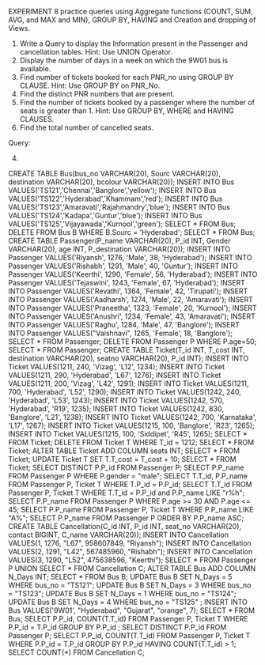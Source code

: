 EXPERIMENT 8
practice queries using Aggregate functions (COUNT, SUM, AVG, and MAX and MIN), GROUP BY, HAVING and Creation and dropping of Views. 
1. Write a Query to display the Information present in the Passenger and cancellation tables. Hint: Use UNION Operator.
 2. Display the number of days in a week on which the 9W01 bus is available. 
3. Find number of tickets booked for each PNR_no using GROUP BY CLAUSE. Hint: Use GROUP BY on PNR_No. 
4. Find the distinct PNR numbers that are present. 
5. Find the number of tickets booked by a passenger where the number of seats is greater than 1. Hint: Use GROUP BY, WHERE and HAVING CLAUSES. 
6. Find the total number of cancelled seats.

Query:

4. 
CREATE TABLE Bus(bus_no VARCHAR(20), Sourc VARCHAR(20), destination VARCHAR(20), bcolour VARCHAR(20));
INSERT INTO Bus VALUES('TS121','Chennai','Banglore','yellow');
INSERT INTO Bus VALUES('TS122','Hyderabad','Khammam','red');
INSERT INTO Bus VALUES('TS123','Amaravati','Rajahmandry','blue');
INSERT INTO Bus VALUES('TS124','Kadapa','Guntur','blue');
INSERT INTO Bus VALUES('TS125','Vijayawada','Kurnool','green');
SELECT * FROM Bus;
DELETE FROM Bus B WHERE B.Sourc = 'Hyderabad';
SELECT * FROM Bus;
CREATE TABLE Passenger(P_name VARCHAR(20), P_id INT, Gender VARCHAR(20), age INT, P_destination VARCHAR(20));
INSERT INTO Passenger VALUES('Riyansh', 1276, 'Male', 38, 'Hyderabad');
INSERT INTO Passenger VALUES('Rishabh', 1291, 'Male', 40, 'Guntur');
INSERT INTO Passenger VALUES('Keerthi', 1290, 'Female', 56, 'Hyderabad');
INSERT INTO Passenger VALUES('Tejaswini', 1243, 'Female', 67, 'Hyderabad');
INSERT INTO Passenger VALUES('Revathi', 1364, 'Female', 42, 'Tirupati');
INSERT INTO Passenger VALUES('Aadharsh', 1274, 'Male', 22, 'Amaravati');
INSERT INTO Passenger VALUES('Praneetha', 1323, 'Female', 20, 'Kurnool');
INSERT INTO Passenger VALUES('Anushri', 1234, 'Female', 43, 'Amaravati');
INSERT INTO Passenger VALUES('Raghu', 1284, 'Male', 47, 'Banglore');
INSERT INTO Passenger VALUES("Vaishnavi", 1265, 'Female', 18, 'Banglore');
SELECT * FROM Passenger;
DELETE FROM Passenger P WHERE P.age=50;
SELECT * FROM Passenger;
CREATE TABLE Ticket(T_id INT, T_cost INT, destination VARCHAR(20), seatno VARCHAR(20), P_id INT);
INSERT INTO Ticket VALUES(1211, 240, 'Vizag', 'L12', 1234);
INSERT INTO Ticket VALUES(1211, 290, 'Hyderabad', 'L67', 1276);
INSERT INTO Ticket VALUES(1211, 200, 'Vizag', 'L42', 1291);
INSERT INTO Ticket VALUES(1211, 700, 'Hyderabad', 'L52', 1290);
INSERT INTO Ticket VALUES(1242, 240, 'Hyderabad', 'L53', 1243);
INSERT INTO Ticket VALUES(1242, 570, 'Hyderabad', 'R19', 1235);
INSERT INTO Ticket VALUES(1242, 830, 'Banglore', 'L21', 1238);
INSERT INTO Ticket VALUES(1242, 700, 'Karnataka', 'L17', 1267);
INSERT INTO Ticket VALUES(1215, 100, 'Banglore', 'R23', 1265);
INSERT INTO Ticket VALUES(1215, 100, 'Siddipet', 'R45', 1265);
SELECT * FROM Ticket;
DELETE FROM Ticket T WHERE T_id = 1212;
SELECT * FROM Ticket;
ALTER TABLE Ticket ADD COLUMN seats INT;
SELECT * FROM Ticket;
UPDATE Ticket T SET T.T_cost = T_cost + 10;
SELECT * FROM Ticket;
SELECT DISTINCT P.P_id FROM Passenger P;
SELECT P.P_name FROM Passenger P WHERE P.gender = "male";
SELECT T.T_id, P.P_name FROM Passenger P, Ticket T WHERE T.P_id = P.P_id;
SELECT T.T_id FROM Passenger P, Ticket T WHERE T.T_id = P.P_id and P.P_name LIKE "r%h";
SELECT P.P_name FROM Passenger P WHERE P.age >= 30 AND P.age <= 45;
SELECT P.P_name FROM Passenger P, Ticket T WHERE P.P_name LIKE "A%";
SELECT P.P_name FROM Passenger P ORDER BY P.P_name ASC;
CREATE TABLE Cancellation(C_id INT, P_id INT, seat_no VARCHAR(20), contact BIGINT, C_name VARCHAR(20));
INSERT INTO Cancellation VALUES(1, 1276, "L67", 958607849, "Riyansh");
INSERT INTO Cancellation VALUES(2, 1291, "L42", 567485960, "Rishabh");
INSERT INTO Cancellation VALUES(3, 1290, "L52", 475638596, "Keerthi");
SELECT * FROM Passenger P UNION SELECT * FROM Cancellation C;
ALTER TABLE Bus ADD COLUMN N_Days INT;
SELECT * FROM Bus B;
UPDATE Bus B SET N_Days = 5 WHERE bus_no = "TS121";
UPDATE Bus B SET N_Days = 3 WHERE bus_no = "TS123";
UPDATE Bus B SET N_Days = 1 WHERE bus_no = "TS124";
UPDATE Bus B SET N_Days = 4 WHERE bus_no = "TS125" ; 
INSERT INTO Bus VALUES('9W01', "Hyderabad", "Gujarat", "orange", 7);
SELECT * FROM Bus;
SELECT P.P_id, COUNT(T.T_id) FROM Passenger P, Ticket T WHERE P.P_id = T.P_id GROUP BY P.P_id ; 
SELECT DISTINCT P.P_id FROM Passenger P;
SELECT P.P_id, COUNT(T.T_id) FROM Passenger P, Ticket T WHERE P.P_id = T.P_id GROUP BY P.P_id HAVING COUNT(T.T_id) > 1;
SELECT COUNT(*) FROM Cancellation C;

